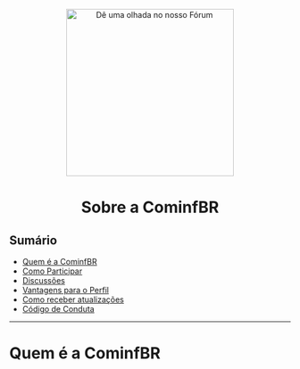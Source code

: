 <p align="center">
<img with="340" height="300" src="https://github.com/Cominfbr/Marca/blob/Master/logo_transparent.png" alt="Dê uma olhada no nosso Fórum">
</p>
<h1 align="center"> Sobre a CominfBR</h1>

## Sumário

- [Quem é a CominfBR](#Quem-é-a-CominfBR)
- [Como Participar](#Como-Participar)
- [Discussões](#Discussões) 
- [Vantagens para o Perfil](#Vantagens-para-o-seu-perfil)
- [Como receber atualizações](#Como-receber-atualizações) 
- [Código de Conduta](#Código-de-Conduta) 
---

# Quem é a CominfBR
